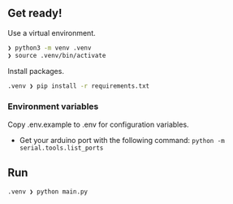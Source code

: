 ## Get ready!

Use a virtual environment.

```sh
❯ python3 -m venv .venv
❯ source .venv/bin/activate
```

Install packages.

```sh
.venv ❯ pip install -r requirements.txt
```

### Environment variables

Copy .env.example to .env for configuration variables.

- Get your arduino port with the following command: `python -m serial.tools.list_ports`

## Run

```sh
.venv ❯ python main.py
```
